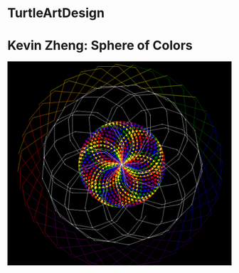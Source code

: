 # TurtleArtDesign
  <h1> Kevin Zheng: Sphere of Colors </h1>
  <img src="https://github.com/DarkJesterX/TurtleArtDesign/blob/master/TurtleArtDesign.PNG">
  
